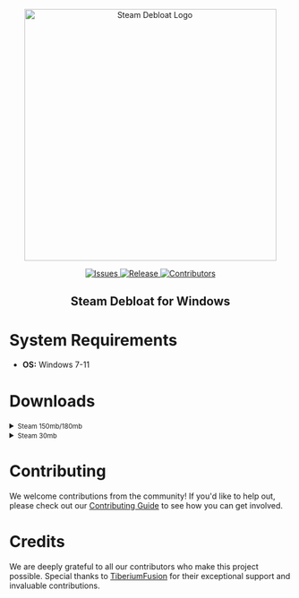 <p align="center">
  <a href="https://github.com/mtytyx/Steam-Debloat/tags">
    <img src="https://raw.githubusercontent.com/mtytyx/Steam-Debloat/main/assets/logo.webp" alt="Steam Debloat Logo" width="450"/>
  </a>
</p>

<p align="center">
  <a href="https://github.com/mtytyx/Steam-Debloat/issues">
    <img src="https://img.shields.io/github/issues/mtytyx/Steam-Debloat" alt="Issues"/>
  </a>
  <a href="https://github.com/mtytyx/Steam-Debloat/tags">
    <img src="https://img.shields.io/github/v/tag/mtytyx/Steam-Debloat" alt="Release"/>
  </a>
  <a href="https://github.com/mtytyx/Steam-Debloat/blob/main/CONTRIBUTING.md">
    <img src="https://img.shields.io/github/contributors/mtytyx/Steam-Debloat" alt="Contributors"/>
  </a>
</p>

<h2 align="center"><b>Steam Debloat for Windows</b></h2>

<h1>System Requirements</h1>
<ul>
  <li><strong>OS:</strong> Windows 7-11</li>
</ul>

<h1>Downloads</h1>

<details>
<summary><small>Steam 150mb/180mb</small></summary>

  <p>This version includes moderate optimization features to streamline Steam's performance and remove unnecessary elements:</p>
  <ul>
    <li><strong>Functionality:</strong> Optimizes startup time, reduces background resource usage, and removes non-essential components.</li>
    <li><strong>Advantages:</strong>
      <ul>
        <li>Improved performance and reduced system load.</li>
        <li>Balanced approach to optimization with minimal impact on Steam's functionality.</li>
        <li>Less frequent user prompts during installation compared to more aggressive options.</li>
      </ul>
    </li>
    <li><strong>Disadvantages:</strong>
      <ul>
        <li>May not remove all bloatware.</li>
        <li>Some user confirmations required during installation.</li>
        <li>Possible residual components may still impact performance.</li>
      </ul>
    </li>
  </ul>
  <p>Just download and run <a href="https://github.com/mtytyx/Steam-Debloat/blob/main/Installer.bat">Installer.bat</a></p>
</details>

<details>
<summary><small>Steam 30mb</small></summary>

  <p>This version offers more aggressive optimization for users seeking a minimalistic setup. It removes additional components and features for a leaner client:</p>
  <ul>
    <li><strong>Functionality:</strong> Provides enhanced performance by removing more non-essential features and background services. Aims for a lightweight and efficient Steam experience.</li>
    <li><strong>Advantages:</strong>
      <ul>
        <li>Significant reduction in system resource usage.</li>
        <li>Faster startup and operation.</li>
        <li>More aggressive removal of unnecessary components results in a cleaner installation.</li>
      </ul>
    </li>
    <li><strong>Disadvantages:</strong>
      <ul>
        <li>Higher likelihood of impacting some features or functionalities of Steam.</li>
        <li>Installation requires multiple user confirmations.</li>
        <li>Potential loss of some functionalities or features that some users may find useful.</li>
      </ul>
    </li>
  </ul>
  <p>Just download and run <a href="https://github.com/mtytyx/Steam-Debloat/blob/main/Installer-Lite.bat">Installer-Lite.bat</a></p>
</details>

<h1>Contributing</h1>

<p>We welcome contributions from the community! If you'd like to help out, please check out our <a href="https://github.com/mtytyx/Steam-Debloat/blob/main/CONTRIBUTING.md">Contributing Guide</a> to see how you can get involved.</p>

<h1>Credits</h1>

<p>We are deeply grateful to all our contributors who make this project possible. Special thanks to <a href="https://github.com/TiberiumFusion">TiberiumFusion</a> for their exceptional support and invaluable contributions.</p>
